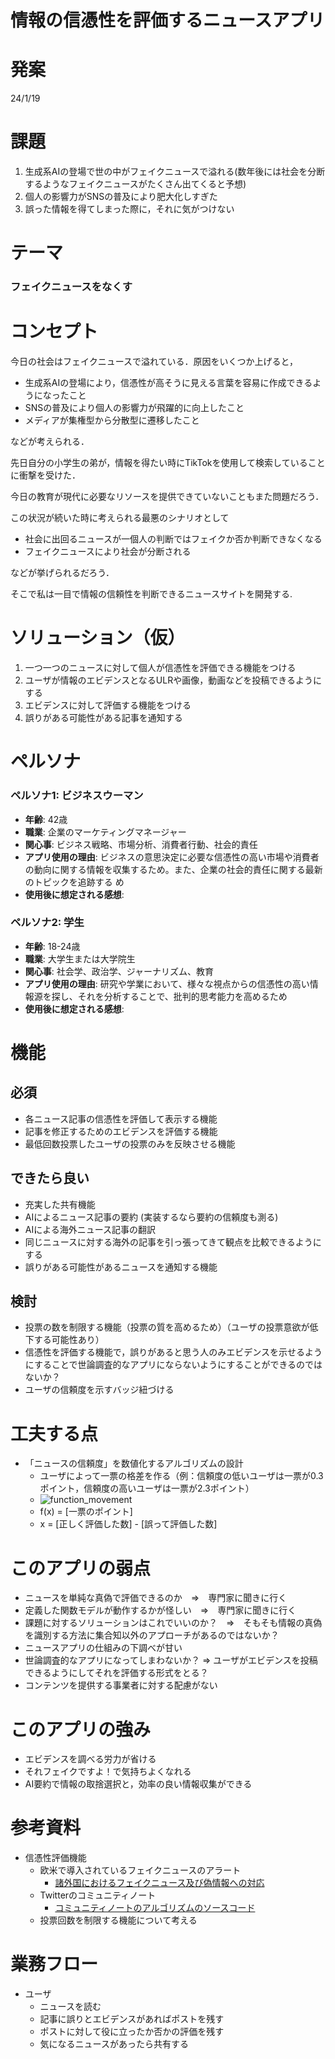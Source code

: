 # 情報の信憑性を評価するニュースアプリ

# 発案

24/1/19

# 課題

1. 生成系AIの登場で世の中がフェイクニュースで溢れる(数年後には社会を分断するようなフェイクニュースがたくさん出てくると予想)
2. 個人の影響力がSNSの普及により肥大化しすぎた
3. 誤った情報を得てしまった際に，それに気がつけない

# テーマ

### フェイクニュースをなくす

# コンセプト

今日の社会はフェイクニュースで溢れている．原因をいくつか上げると，

- 生成系AIの登場により，信憑性が高そうに見える言葉を容易に作成できるようになったこと
- SNSの普及により個人の影響力が飛躍的に向上したこと
- メディアが集権型から分散型に遷移したこと

などが考えられる．

先日自分の小学生の弟が，情報を得たい時にTikTokを使用して検索していることに衝撃を受けた．

今日の教育が現代に必要なリソースを提供できていないこともまた問題だろう．

この状況が続いた時に考えられる最悪のシナリオとして

- 社会に出回るニュースが一個人の判断ではフェイクか否か判断できなくなる
- フェイクニュースにより社会が分断される

などが挙げられるだろう．

そこで私は一目で情報の信頼性を判断できるニュースサイトを開発する.

# ソリューション（仮）

1. 一つ一つのニュースに対して個人が信憑性を評価できる機能をつける
1. ユーザが情報のエビデンスとなるULRや画像，動画などを投稿できるようにする
1. エビデンスに対して評価する機能をつける
1. 誤りがある可能性がある記事を通知する

# ペルソナ

### **ペルソナ1: ビジネスウーマン**
- **年齢**: 42歳
- **職業**: 企業のマーケティングマネージャー
- **関心事**: ビジネス戦略、市場分析、消費者行動、社会的責任
- **アプリ使用の理由**: ビジネスの意思決定に必要な信憑性の高い市場や消費者の動向に関する情報を収集するため。また、企業の社会的責任に関する最新のトピックを追跡する
  め
- **使用後に想定される感想**:

### **ペルソナ2: 学生**

- **年齢**: 18-24歳
- **職業**: 大学生または大学院生
- **関心事**: 社会学、政治学、ジャーナリズム、教育
- **アプリ使用の理由**: 研究や学業において、様々な視点からの信憑性の高い情報源を探し、それを分析することで、批判的思考能力を高めるため
- **使用後に想定される感想**:


# 機能
## 必須
- 各ニュース記事の信憑性を評価して表示する機能
- 記事を修正するためのエビデンスを評価する機能
- 最低回数投票したユーザの投票のみを反映させる機能

## できたら良い
- 充実した共有機能
- AIによるニュース記事の要約 (実装するなら要約の信頼度も測る)
- AIによる海外ニュース記事の翻訳
- 同じニュースに対する海外の記事を引っ張ってきて観点を比較できるようにする
- 誤りがある可能性があるニュースを通知する機能

## 検討
- 投票の数を制限する機能（投票の質を高めるため）（ユーザの投票意欲が低下する可能性あり）
- 信憑性を評価する機能で，誤りがあると思う人のみエビデンスを示せるようにすることで世論調査的なアプリにならないようにすることができるのではないか？
- ユーザの信頼度を示すバッジ紐づける


# 工夫する点

- 「ニュースの信頼度」を数値化するアルゴリズムの設計
    - ユーザによって一票の格差を作る（例：信頼度の低いユーザは一票が0.3ポイント，信頼度の高いユーザは一票が2.3ポイント）
    - ![function_movement](./readme_images/function_movement.gif)
    - f(x) = [一票のポイント]
    - x = [正しく評価した数] - [誤って評価した数]

# このアプリの弱点
- ニュースを単純な真偽で評価できるのか　=>　専門家に聞きに行く
- 定義した関数モデルが動作するかが怪しい　=>　専門家に聞きに行く
- 課題に対するソリューションはこれでいいのか？　=>　そもそも情報の真偽を識別する方法に集合知以外のアプローチがあるのではないか？
- ニュースアプリの仕組みの下調べが甘い
- 世論調査的なアプリになってしまわないか？ => ユーザがエビデンスを投稿できるようにしてそれを評価する形式をとる？
- コンテンツを提供する事業者に対する配慮がない

# このアプリの強み
- エビデンスを調べる労力が省ける
- それフェイクですよ！で気持ちよくなれる
- AI要約で情報の取捨選択と，効率の良い情報収集ができる

# 参考資料
* 信憑性評価機能
    * 欧米で導入されているフェイクニュースのアラート
        * [諸外国におけるフェイクニュース及び偽情報への対応](https://www.soumu.go.jp/main_content/000621621.pdf)
    * Twitterのコミュニティノート
        * [コミュニティノートのアルゴリズムのソースコード](https://github.com/twitter/communitynotes/tree/main)
    * 投票回数を制限する機能について考える

# 業務フロー
- ユーザ
    - ニュースを読む
    - 記事に誤りとエビデンスがあればポストを残す
    - ポストに対して役に立ったか否かの評価を残す
    - 気になるニュースがあったら共有する
